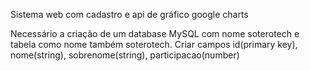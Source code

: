 Sistema web com cadastro e api de gráfico google charts

Necessário a criação de um database MySQL com nome soterotech e tabela como nome também soterotech. Criar campos id(primary key), nome(string), sobrenome(string), participacao(number)


